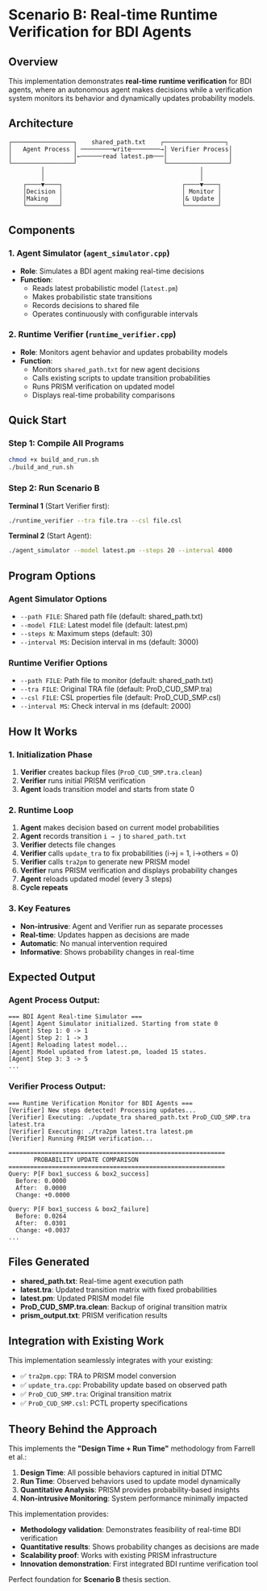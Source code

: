 # Scenario B: Real-time Runtime Verification for BDI Agents

## Overview

This implementation demonstrates **real-time runtime verification** for BDI agents, where an autonomous agent makes decisions while a verification system monitors its behavior and dynamically updates probability models.

## Architecture

```
┌─────────────────┐    shared_path.txt    ┌─────────────────┐
│   Agent Process │ ─────────write────────→│ Verifier Process│
│                 │←──────read latest.pm───│                 │
└─────────────────┘                        └─────────────────┘
         │                                           │
         │                                           │
    ┌────▼────┐                                 ┌────▼────┐
    │Decision │                                 │ Monitor │
    │Making   │                                 │& Update │
    └─────────┘                                 └─────────┘
```

## Components

### 1. Agent Simulator (`agent_simulator.cpp`)
- **Role**: Simulates a BDI agent making real-time decisions
- **Function**: 
  - Reads latest probabilistic model (`latest.pm`)
  - Makes probabilistic state transitions
  - Records decisions to shared file
  - Operates continuously with configurable intervals

### 2. Runtime Verifier (`runtime_verifier.cpp`)
- **Role**: Monitors agent behavior and updates probability models
- **Function**:
  - Monitors `shared_path.txt` for new agent decisions
  - Calls existing scripts to update transition probabilities
  - Runs PRISM verification on updated model
  - Displays real-time probability comparisons

## Quick Start

### Step 1: Compile All Programs
```bash
chmod +x build_and_run.sh
./build_and_run.sh
```

### Step 2: Run Scenario B
**Terminal 1** (Start Verifier first):
```bash
./runtime_verifier --tra file.tra --csl file.csl
```

**Terminal 2** (Start Agent):
```bash
./agent_simulator --model latest.pm --steps 20 --interval 4000
```

## Program Options

### Agent Simulator Options
- `--path FILE`: Shared path file (default: shared_path.txt)
- `--model FILE`: Latest model file (default: latest.pm)  
- `--steps N`: Maximum steps (default: 30)
- `--interval MS`: Decision interval in ms (default: 3000)

### Runtime Verifier Options
- `--path FILE`: Path file to monitor (default: shared_path.txt)
- `--tra FILE`: Original TRA file (default: ProD_CUD_SMP.tra)
- `--csl FILE`: CSL properties file (default: ProD_CUD_SMP.csl)
- `--interval MS`: Check interval in ms (default: 2000)

## How It Works

### 1. Initialization Phase
1. **Verifier** creates backup files (`ProD_CUD_SMP.tra.clean`)
2. **Verifier** runs initial PRISM verification
3. **Agent** loads transition model and starts from state 0

### 2. Runtime Loop
1. **Agent** makes decision based on current model probabilities
2. **Agent** records transition `i → j` to `shared_path.txt`
3. **Verifier** detects file changes
4. **Verifier** calls `update_tra` to fix probabilities (i→j = 1, i→others = 0)
5. **Verifier** calls `tra2pm` to generate new PRISM model
6. **Verifier** runs PRISM verification and displays probability changes
7. **Agent** reloads updated model (every 3 steps)
8. **Cycle repeats**

### 3. Key Features
- **Non-intrusive**: Agent and Verifier run as separate processes
- **Real-time**: Updates happen as decisions are made
- **Automatic**: No manual intervention required
- **Informative**: Shows probability changes in real-time

## Expected Output

### Agent Process Output:
```
=== BDI Agent Real-time Simulator ===
[Agent] Agent Simulator initialized. Starting from state 0
[Agent] Step 1: 0 -> 1
[Agent] Step 2: 1 -> 3
[Agent] Reloading latest model...
[Agent] Model updated from latest.pm, loaded 15 states.
[Agent] Step 3: 3 -> 5
...
```

### Verifier Process Output:
```
=== Runtime Verification Monitor for BDI Agents ===
[Verifier] New steps detected! Processing updates...
[Verifier] Executing: ./update_tra shared_path.txt ProD_CUD_SMP.tra latest.tra
[Verifier] Executing: ./tra2pm latest.tra latest.pm
[Verifier] Running PRISM verification...

============================================================
       PROBABILITY UPDATE COMPARISON
============================================================
Query: P[F box1_success & box2_success]
  Before: 0.0000
  After:  0.0000
  Change: +0.0000

Query: P[F box1_success & box2_failure]  
  Before: 0.0264
  After:  0.0301
  Change: +0.0037
...
```

## Files Generated

- **shared_path.txt**: Real-time agent execution path
- **latest.tra**: Updated transition matrix with fixed probabilities
- **latest.pm**: Updated PRISM model file
- **ProD_CUD_SMP.tra.clean**: Backup of original transition matrix
- **prism_output.txt**: PRISM verification results

## Integration with Existing Work

This implementation seamlessly integrates with your existing:
- ✅ `tra2pm.cpp`: TRA to PRISM model conversion
- ✅ `update_tra.cpp`: Probability update based on observed path
- ✅ `ProD_CUD_SMP.tra`: Original transition matrix
- ✅ `ProD_CUD_SMP.csl`: PCTL property specifications

## Theory Behind the Approach

This implements the **"Design Time + Run Time"** methodology from Farrell et al.:

1. **Design Time**: All possible behaviors captured in initial DTMC
2. **Run Time**: Observed behaviors used to update model dynamically
3. **Quantitative Analysis**: PRISM provides probability-based insights
4. **Non-intrusive Monitoring**: System performance minimally impacted

This implementation provides:
- **Methodology validation**: Demonstrates feasibility of real-time BDI verification
- **Quantitative results**: Shows probability changes as decisions are made
- **Scalability proof**: Works with existing PRISM infrastructure
- **Innovation demonstration**: First integrated BDI runtime verification tool

Perfect foundation for **Scenario B** thesis section. 